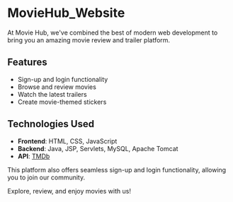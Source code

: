 # MovieHub_Website
At Movie Hub, we've combined the best of modern web development to bring you an amazing movie review and trailer platform.

## Features
- Sign-up and login functionality
- Browse and review movies
- Watch the latest trailers
- Create movie-themed stickers

## Technologies Used
- **Frontend**: HTML, CSS, JavaScript
- **Backend**: Java, JSP, Servlets, MySQL, Apache Tomcat
- **API**: [TMDb](https://www.themoviedb.org/)


This platform also offers seamless sign-up and login functionality, allowing you to join our community.

Explore, review, and enjoy movies with us!
